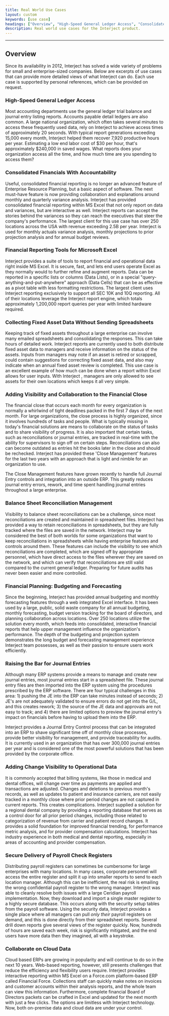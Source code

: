 ```yaml
---
title: Real World Use Cases
layout: custom
keywords: [use case]
headings: ["Overview", "High-Speed General Ledger Access", "Consolidated Financials With Accountability", "Financial Reporting Tools for Microsoft Excel", "Collecting Fixed Asset Data Without Sending Spreadsheets", "Adding Visibility and Collaboration to the Financial Close", "Balance Sheet Reconciliation Management", "Financial Planning: Budgeting and Forecasting", "Raising the Bar for Journal Entries", "Adding Change Visibility to Operational Data", "Secure Delivery of Payroll Check Registers", "Collaborate on Cloud Data"]
description: Real world use cases for the Interject product.
---
```

* * *

## Overview

Since its availability in 2012, Interject has solved a wide variety of problems for small and enterprise-sized companies. Below are excerpts of use cases that can provide more detailed views of what Interject can do. Each use case is supported by personal references, which can be provided on request.

### High-Speed General Ledger Access

Most accounting departments use the general ledger trial balance and journal entry listing reports. Accounts payable detail ledgers are also common. A large national organization, which often takes several minutes to access these frequently used data, rely on Interject to achieve access times of approximately 20 seconds. With typical report generations exceeding 15,000 every month, Interject helped them recover 7,920 productive hours per year. Estimating a low end labor cost of $30 per hour, that's approximately $240,000 in saved wages. What reports does your organization access all the time, and how much time are you spending to access them?

### Consolidated Financials With Accountability

Useful, consolidated financial reporting is no longer an advanced feature of Enterprise Resource Planning, but a basic aspect of software. The next must-have feature is now providing collaboration and explanations around monthly and quarterly variance analysis. Interject has provided consolidated financial reporting within MS Excel that not only report on data and variances, but are interactive as well. Interject reports can accept the stories behind the variances so they can reach the executives that steer the company's performance. The largest client for this use case has over 250 locations across the USA with revenue exceeding 2.5B per year. Interject is used for monthly actuals variance analysis, monthly projections to prior projection analysis and for annual budget reviews.

### Financial Reporting Tools for Microsoft Excel

Interject provides a suite of tools to report financial and operational data right inside MS Excel. It is secure, fast, and lets end users operate Excel as they normally would to further refine and augment reports. Data can be reported in a specific lists or columns (Data Lists), or in a special "query-anything-and-put-anywhere" approach (Data Cells) that can be as effective as a pivot table with less formatting restrictions. The largest client uses Interject reporting exclusively to support all SEC 10K and 10Q reporting. All of their locations leverage the Interject report engine, which totals approximately 1,200,000 report queries per year with limited hardware required.

### Collecting Fixed Asset Data Without Sending Spreadsheets

Keeping track of fixed assets throughout a large enterprise can involve many emailed spreadsheets and consolidating the responses. This can take hours of detailed work. Interject reports are currently used to both distribute fixed asset data to managers and receive information on the status of the assets. Inputs from managers may note if an asset is retired or scrapped, could contain suggestions for correcting fixed asset data, and also may indicate when an annual fixed asset review is completed. This use case is an excellent example of how much can be done when a report within Excel allows for user inputs. With Interject , managers are only allowed to see assets for their own locations which keeps it all very simple.

### Adding Visibility and Collaboration to the Financial Close

The financial close that occurs each month for every organization is normally a whirlwind of tight deadlines packed in the first 7 days of the next month. For large organizations, the close process is highly organized, since it involves hundreds of tasks and people. What is typically missing in today's financial solutions are means to collaborate on the status of tasks and to share visibility of progress. It is also important that certain tasks, such as reconciliations or journal entries, are tracked in real-time with the ability for supervisors to sign off on certain steps. Reconciliations can also can become outdated as entries hit the books later in the close and should be rechecked. Interject has provided these 'Close Management' features for the last two years with an approach that is light and nimble for an organization to use.

The Close Management features have grown recently to handle full Journal Entry controls and integration into an outside ERP. This greatly reduces journal entry errors, rework, and time spent handling journal entries throughout a large enterprise.

### Balance Sheet Reconciliation Management

Visibility to balance sheet reconciliations can be a challenge, since most reconciliations are created and maintained in spreadsheet files. Interject has provided a way to retain reconciliations in spreadsheets, but they are fully tracked where the files are saved in the network. Interject may be considered the best of both worlds for some organizations that want to keep reconciliations in spreadsheets while having enterprise features and controls around them. These features can include the visibility to see which reconciliations are completed, which are signed off by appropriate personnel, which have direct access to the files wherever they are saved on the network, and which can verify that reconciliations are still valid compared to the current general ledger. Preparing for future audits has never been easier and more controlled.

### Financial Planning: Budgeting and Forecasting

Since the beginning, Interject has provided annual budgeting and monthly forecasting features through a web integrated Excel interface. It has been used by a large, public, solid waste company for all annual budgeting, monthly forecasting, budget version tracking for the board of directors, and planning collaboration across locations. Over 250 locations utilize the solution every month, which feeds into consolidated, interactive financial reports that help upper management influence the organization's performance. The depth of the budgeting and projection system demonstrates the long budget and forecasting management experience Interject team possesses, as well as their passion to ensure users work efficiently.

### Raising the Bar for Journal Entries

Although many ERP systems provide a means to manage and create new journal entries, most journal entries start in a spreadsheet file. These journal entry files are then imported into the ERP system using the procedures prescribed by the ERP software. There are four typical challenges in this area: 1) pushing the JE into the ERP can take minutes instead of seconds; 2) JE's are not adequately validated to ensure errors do not get into the G/L, and this creates rework; 3) the source of the JE data and approvals are not easy to track; and 4) there are limited options to preview the journal entry's impact on financials before having to upload them into the ERP.

Interject provides a Journal Entry Control process that can be integrated into an ERP to shave significant time off of monthly close processes, provide better visibility for management, and provide traceability for audits. It is currently used in an organization that has over 300,000 journal entries per year and is considered one of the most powerful solutions that has been provided by the corporate office.

### Adding Change Visibility to Operational Data

It is commonly accepted that billing systems, like those in medical and dental offices, will change over time as payments are applied and transactions are adjusted. Changes and deletions to previous month's records, as well as updates to patient and insurance carriers, are not easily tracked in a monthly close where prior period changes are not captured in current reports. This creates complications. Interject supplied a solution for a regional dental company by providing a reporting database that serves as a control door for all prior period changes, including those related to categorization of revenue from carrier and patient record changes. It provides a solid foundation for improved financial trending, for performance metric analysis, and for provider compensation calculations. Interject has industry experience in both medical and dental reporting, especially in areas of accounting and provider compensation.

### Secure Delivery of Payroll Check Registers

Distributing payroll registers can sometimes be cumbersome for large enterprises with many locations. In many cases, corporate personnel will access the entire register and split it up into smaller reports to send to each location manager. Although this can be inefficient, the real risk is emailing the wrong confidential payroll register to the wrong manager. Interject was able to cleanly resolve both issues with a large Ceridian payroll implementation. Now, they download and import a single master register to a highly secure database. This occurs along with the security setup tables from the payroll software. Using the security data, Interject provides a single place where all managers can pull _only their_ payroll registers on demand, and this is done directly from their spreadsheet reports. Several drill down reports give several views of the register quickly. Now, hundreds of hours are saved each week, risk is significantly mitigated, and the end users have more data then they imagined, all with a keystroke.

### Collaborate on Cloud Data

Cloud based ERPs are growing in popularity and will continue to do so in the next 10 years. Web-based reporting, however, still presents challenges that reduce the efficiency and flexibility users require. Interject provides interactive reporting within MS Excel on a Force.com platform-based ERP called Financial Force. Collections staff can quickly make notes on invoices and customer accounts within their analysis reports, and the whole team can view this information. Furthermore, complete financial Board of Directors packets can be crafted in Excel and updated for the next month with just a few clicks. The options are limitless with Interject technology. Now, both on-premise data and cloud data are under your control.
